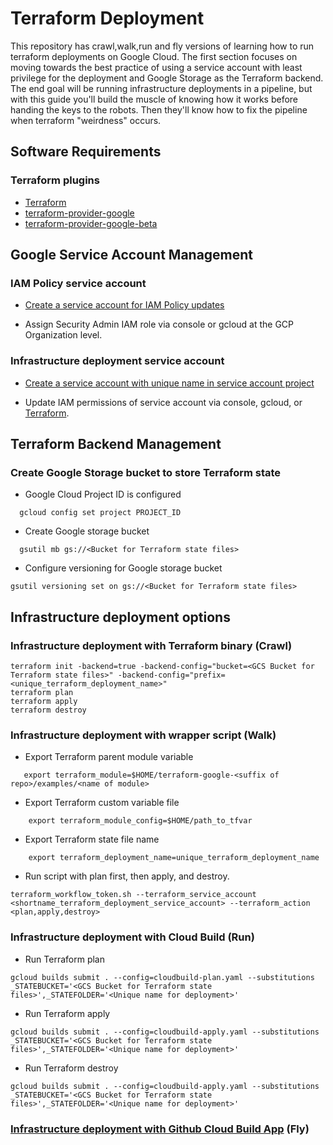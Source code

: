 # Terraform Deployment
This repository has crawl,walk,run and fly versions of learning how to run terraform deployments on Google Cloud. The first section focuses on moving towards the best practice of using a service account with least privilege for the deployment and Google Storage as the Terraform backend. The end goal will be running infrastructure deployments in a pipeline, but with this guide you'll build the muscle of knowing how it works before handing the keys to the robots. Then they'll know how to fix the pipeline when terraform "weirdness" occurs. 

## Software Requirements

### Terraform plugins
- [Terraform](https://www.terraform.io/downloads.html) 
- [terraform-provider-google](https://github.com/terraform-providers/terraform-provider-google) 
- [terraform-provider-google-beta](https://github.com/terraform-providers/terraform-provider-google-beta) 

## Google Service Account Management 

### IAM Policy service account

 - [Create a service account for IAM Policy updates](https://github.com/jasonbisson/gcp_service_accounts/blob/master/create_service_account.sh)

- Assign Security Admin IAM role via console or gcloud at the GCP Organization level.

### Infrastructure deployment service account

- [Create a service account with unique name in service account project](https://github.com/jasonbisson/gcp_service_accounts/blob/master/create_service_account.sh)

- Update IAM permissions of service account via console, gcloud, or [Terraform](https://github.com/terraform-google-modules/terraform-google-iam.git). 

## Terraform Backend Management

### Create Google Storage bucket to store Terraform state
  - Google Cloud Project ID is configured
  ```
    gcloud config set project PROJECT_ID 
  ```
  - Create Google storage bucket
  ```
    gsutil mb gs://<Bucket for Terraform state files>
  ```
  - Configure versioning for Google storage bucket
  ```
  gsutil versioning set on gs://<Bucket for Terraform state files>
  ```

## Infrastructure deployment options

### Infrastructure deployment with Terraform binary (Crawl)
```
terraform init -backend=true -backend-config="bucket=<GCS Bucket for Terraform state files>" -backend-config="prefix=<unique_terraform_deployment_name>"
terraform plan
terraform apply
terraform destroy
```

### Infrastructure deployment with wrapper script (Walk)

  - Export Terraform parent module variable
  ```
     export terraform_module=$HOME/terraform-google-<suffix of repo>/examples/<name of module> 
  ```
  - Export Terraform custom variable file 
  ```
      export terraform_module_config=$HOME/path_to_tfvar
  ```
  - Export Terraform state file name
  ```
      export terraform_deployment_name=unique_terraform_deployment_name
  ```
  - Run script with plan first, then apply, and destroy.
  ```
  terraform_workflow_token.sh --terraform_service_account <shortname_terraform_deployment_service_account> --terraform_action <plan,apply,destroy>
  ```

### Infrastructure deployment with Cloud Build (Run)

  - Run Terraform plan
  ```
  gcloud builds submit . --config=cloudbuild-plan.yaml --substitutions _STATEBUCKET='<GCS Bucket for Terraform state files>',_STATEFOLDER='<Unique name for deployment>'
  ```

  - Run Terraform apply
  ```
  gcloud builds submit . --config=cloudbuild-apply.yaml --substitutions _STATEBUCKET='<GCS Bucket for Terraform state files>',_STATEFOLDER='<Unique name for deployment>'
  ```

  - Run Terraform destroy
  ```
  gcloud builds submit . --config=cloudbuild-apply.yaml --substitutions _STATEBUCKET='<GCS Bucket for Terraform state files>',_STATEFOLDER='<Unique name for deployment>'
  ```

### [Infrastructure deployment with Github Cloud Build App](https://cloud.google.com/solutions/managing-infrastructure-as-code) (Fly)








